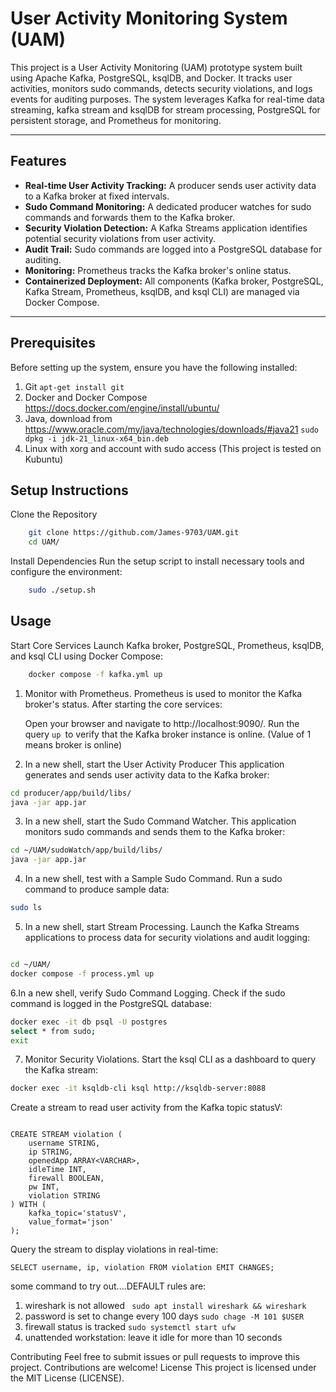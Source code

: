 
# User Activity Monitoring System (UAM)
This project is a User Activity Monitoring (UAM) prototype system built using Apache Kafka, PostgreSQL, ksqlDB, and Docker. It tracks user activities, monitors sudo commands, detects security violations, and logs events for auditing purposes. The system leverages Kafka for real-time data streaming, kafka stream and ksqlDB for stream processing, PostgreSQL for persistent storage, and Prometheus for monitoring.

---

## Features

- **Real-time User Activity Tracking:** A producer sends user activity data to a Kafka broker at fixed intervals.
- **Sudo Command Monitoring:** A dedicated producer watches for sudo commands and forwards them to the Kafka broker.
- **Security Violation Detection:** A Kafka Streams application identifies potential security violations from user activity.
- **Audit Trail:** Sudo commands are logged into a PostgreSQL database for auditing.
- **Monitoring:** Prometheus tracks the Kafka broker's online status.
- **Containerized Deployment:** All components (Kafka broker, PostgreSQL, Kafka Stream, Prometheus, ksqlDB, and ksql CLI) are managed via Docker Compose.

---


## Prerequisites
Before setting up the system, ensure you have the following installed:

1. Git ```apt-get install git```
2. Docker and Docker Compose https://docs.docker.com/engine/install/ubuntu/
3. Java, download from https://www.oracle.com/my/java/technologies/downloads/#java21
   ```sudo dpkg -i jdk-21_linux-x64_bin.deb```
5. Linux with xorg and account with sudo access (This project is tested on Kubuntu)

## Setup Instructions

Clone the Repository
```bash
    git clone https://github.com/James-9703/UAM.git
    cd UAM/
```
Install Dependencies
    Run the setup script to install necessary tools and configure the environment:
```bash
    sudo ./setup.sh
```
## Usage
 Start Core Services
    Launch Kafka broker, PostgreSQL, Prometheus, ksqlDB, and ksql CLI using Docker Compose:
```bash
    docker compose -f kafka.yml up
```

1. Monitor with Prometheus.
Prometheus is used to monitor the Kafka broker's status. After starting the core services:

    Open your browser and navigate to http://localhost:9090/.
    Run the query ```up ```to verify that the Kafka broker instance is online. (Value of 1 means broker is online)

2.  In a new shell, start the User Activity Producer
This application generates and sends user activity data to the Kafka broker:
```bash
cd producer/app/build/libs/
java -jar app.jar
```
3. In a new shell, start the Sudo Command Watcher.
This application monitors sudo commands and sends them to the Kafka broker:
```bash
cd ~/UAM/sudoWatch/app/build/libs/
java -jar app.jar
```
4. In a new shell, test with a Sample Sudo Command.
Run a sudo command to produce sample data:
```bash
sudo ls
```
5. In a new shell, start Stream Processing.
Launch the Kafka Streams applications to process data for security violations and audit logging:
```bash

cd ~/UAM/
docker compose -f process.yml up
```
6.In a new shell, verify Sudo Command Logging.
Check if the sudo command is logged in the PostgreSQL database:
```bash
docker exec -it db psql -U postgres
select * from sudo;
exit
```

7. Monitor Security Violations.
Start the ksql CLI as a dashboard to query the Kafka stream:
```bash
docker exec -it ksqldb-cli ksql http://ksqldb-server:8088
```
Create a stream to read user activity from the Kafka topic statusV:
```ksqldb-cli

CREATE STREAM violation (
    username STRING, 
    ip STRING, 
    openedApp ARRAY<VARCHAR>, 
    idleTime INT, 
    firewall BOOLEAN, 
    pw INT, 
    violation STRING
) WITH (
    kafka_topic='statusV', 
    value_format='json'
);
```
Query the stream to display violations in real-time:
```ksqldb-cli
SELECT username, ip, violation FROM violation EMIT CHANGES;
```

some command to try out....DEFAULT rules are:
1. wireshark is not allowed
   ``` sudo apt install wireshark && wireshark```
2. password is set to change every 100 days 
   ```sudo chage -M 101 $USER ```
3. firewall status is tracked
   ```sudo systemctl start ufw```
4. unattended workstation: leave it idle for more than 10 seconds

Contributing
Feel free to submit issues or pull requests to improve this project. Contributions are welcome!
License
This project is licensed under the MIT License (LICENSE).

